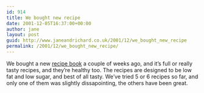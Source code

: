 ```yaml
---
id: 914
title: We bought new recipe
date: 2001-12-05T16:37:00+00:00
author: jane
layout: post
guid: http://www.janeandrichard.co.uk/2001/12/we_bought_new_recipe
permalink: /2001/12/we_bought_new_recipe/
---
```

We bought a new [recipe book](http://www.janeandrichard.co.uk/books/reviews/jane/lowfatlowsugar.xml) a couple of weeks ago, and it&#8217;s full or really tasty recipes, and they&#8217;re healthy too. The recipes are designed to be low fat and low sugar, and best of all tasty. We&#8217;ve tried 5 or 6 recipes so far, and only one of them was slightly dissapointing, the others have been great.